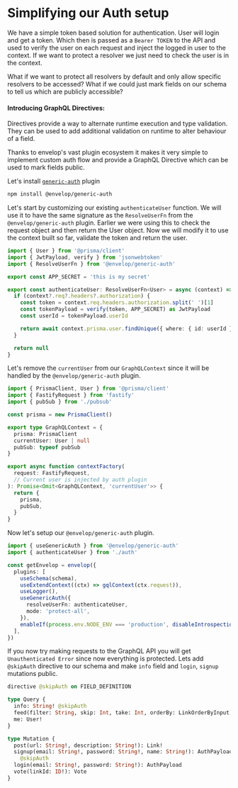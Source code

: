 # Simplifying our Auth setup

We have a simple token based solution for authentication. User will login and get a token. Which then is passed as a `Bearer TOKEN` to the API and used to verify the user on each request and inject the logged in user to the context. If we want to protect a resolver we just need to check the user is in the context.

What if we want to protect all resolvers by default and only allow specific resolvers to be accessed? What if we could just mark fields on our schema to tell us which are publicly accessible?

#### Introducing GraphQL Directives:

Directives provide a way to alternate runtime execution and type validation. They can be used to add additional validation on runtime to alter behaviour of a field.

Thanks to envelop's vast plugin ecosystem it makes it very simple to implement custom auth flow and provide a GraphQL Directive which can be used to mark fields public.

Let's install [`generic-auth`](https://www.envelop.dev/plugins/use-generic-auth#envelopgeneric-auth) plugin

```bash
npm install @envelop/generic-auth
```

Let's start by customizing our existing `authenticateUser` function. We will use it to have the same signature as the `ResolveUserFn` from the `@envelop/generic-auth` plugin. Earlier we were using this to check the request object and then return the User object. Now we will modify it to use the context built so far, validate the token and return the user.

```ts
import { User } from '@prisma/client'
import { JwtPayload, verify } from 'jsonwebtoken'
import { ResolveUserFn } from '@envelop/generic-auth'

export const APP_SECRET = 'this is my secret'

export const authenticateUser: ResolveUserFn<User> = async (context) => {
  if (context?.req?.headers?.authorization) {
    const token = context.req.headers.authorization.split(' ')[1]
    const tokenPayload = verify(token, APP_SECRET) as JwtPayload
    const userId = tokenPayload.userId

    return await context.prisma.user.findUnique({ where: { id: userId } })
  }

  return null
}
```

Let's remove the `currentUser` from our `GraphQLContext` since it will be handled by the `@envelop/generic-auth` plugin.

```ts
import { PrismaClient, User } from '@prisma/client'
import { FastifyRequest } from 'fastify'
import { pubSub } from './pubsub'

const prisma = new PrismaClient()

export type GraphQLContext = {
  prisma: PrismaClient
  currentUser: User | null
  pubSub: typeof pubSub
}

export async function contextFactory(
  request: FastifyRequest,
  // Current user is injected by auth plugin
): Promise<Omit<GraphQLContext, 'currentUser'>> {
  return {
    prisma,
    pubSub,
  }
}
```

Now let's setup our `@envelop/generic-auth` plugin.

```ts
import { useGenericAuth } from '@envelop/generic-auth'
import { authenticateUser } from './auth'

const getEnvelop = envelop({
  plugins: [
    useSchema(schema),
    useExtendContext((ctx) => gqlContext(ctx.request)),
    useLogger(),
    useGenericAuth({
      resolveUserFn: authenticateUser,
      mode: 'protect-all',
    }),
    enableIf(process.env.NODE_ENV === 'production', disableIntrospection()),
  ],
})
```

If you now try making requests to the GraphQL API you will get `Unauthenticated Error` since now everything is protected. Lets add `@skipAuth` directive to our schema and make `info` field and `login`, `signup` mutations public.

```graphql
directive @skipAuth on FIELD_DEFINITION

type Query {
  info: String! @skipAuth
  feed(filter: String, skip: Int, take: Int, orderBy: LinkOrderByInput): Feed!
  me: User!
}

type Mutation {
  post(url: String!, description: String!): Link!
  signup(email: String!, password: String!, name: String!): AuthPayload
    @skipAuth
  login(email: String!, password: String!): AuthPayload
  vote(linkId: ID!): Vote
}
```
